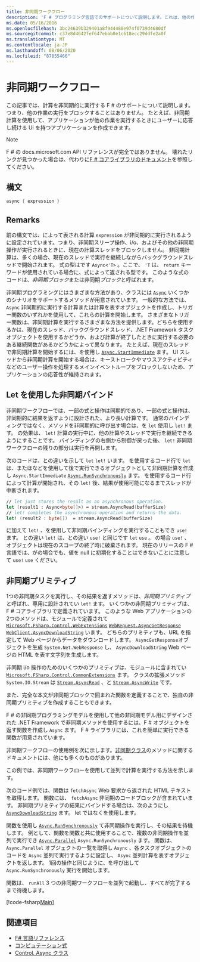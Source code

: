 ```yaml
---
title: 非同期ワークフロー
description: 'F # プログラミング言語でのサポートについて説明します。これは、他の作業の実行をブロックすることなく実行される計算を非同期に実行します。'
ms.date: 05/16/2016
ms.openlocfilehash: 3bc24639b329401a8f944488e974f0739d4680df
ms.sourcegitcommit: c37e8d4642fef647ebab0e1c618ecc29ddfe2a0f
ms.translationtype: MT
ms.contentlocale: ja-JP
ms.lasthandoff: 08/06/2020
ms.locfileid: "87855466"
---
```

# <a name="asynchronous-workflows"></a>非同期ワークフロー

この記事では、計算を非同期的に実行する F # のサポートについて説明します。つまり、他の作業の実行をブロックすることはありません。 たとえば、非同期計算を使用して、アプリケーションが他の作業を実行するときにユーザーに応答し続ける Ui を持つアプリケーションを作成できます。

> [!NOTE]
> F # の docs.microsoft.com API リファレンスが完全ではありません。 壊れたリンクが見つかった場合は、代わりに[F # コアライブラリのドキュメント](https://fsharp.github.io/fsharp-core-docs/)を参照してください。

## <a name="syntax"></a>構文

```fsharp
async { expression }
```

## <a name="remarks"></a>Remarks

前の構文では、によって表される計算 `expression` が非同期的に実行されるように設定されています。つまり、非同期スリープ操作、i/o、およびその他の非同期操作が実行されるときに、現在の計算スレッドをブロックしません。 非同期計算は、多くの場合、現在のスレッドで実行を継続しながらバックグラウンドスレッドで開始されます。 式の型はです `Async<'T>` 。ここで、 `'T` は、 `return` キーワードが使用されている場合に、式によって返される型です。 このような式のコードは、*非同期ブロック*または非同期*ブロック*と呼ばれます。

非同期プログラミングにはさまざまな方法があり、クラスには [`Async`](https://msdn.microsoft.com/library/03eb4d12-a01a-4565-a077-5e83f17cf6f7) いくつかのシナリオをサポートするメソッドが用意されています。 一般的な方法では、 `Async` 非同期的に実行する計算または計算を表すオブジェクトを作成し、トリガー関数のいずれかを使用して、これらの計算を開始します。 さまざまなトリガー関数は、非同期計算を実行するさまざまな方法を提供します。どちらを使用するかは、現在のスレッド、バックグラウンドスレッド、.NET Framework タスクオブジェクトを使用するかどうか、および計算が終了したときに実行する必要のある継続関数があるかどうかによって異なります。 たとえば、現在のスレッドで非同期計算を開始するには、を使用し [`Async.StartImmediate`](https://msdn.microsoft.com/library/2f71d1cc-187f-48cf-ac66-e7fda41c46e3) ます。 UI スレッドから非同期計算を開始する場合は、キーストロークやマウスアクティビティなどのユーザー操作を処理するメインイベントループをブロックしないため、アプリケーションの応答性が維持されます。

## <a name="asynchronous-binding-by-using-let"></a>Let を使用した非同期バインド

非同期ワークフローでは、一部の式と操作は同期的であり、一部の式と操作は、非同期的に結果を返すように設計された、より長い計算です。 通常のバインディングではなく、メソッドを非同期的に呼び出す場合は、を `let` 使用し `let!` ます。 の効果は、 `let!` 計算の実行中に、他の計算やスレッドで実行を継続できるようにすることです。 バインディングの右側から制御が戻った後、 `let!` 非同期ワークフローの残りの部分は実行を再開します。

次のコードは、との違いを示して `let` `let!` います。 を使用するコード行で `let` は、またはなどを使用して後で実行できるオブジェクトとして非同期計算を作成し `Async.StartImmediate` [`Async.RunSynchronously`](https://msdn.microsoft.com/library/0a6663a9-50f2-4d38-8bf3-cefd1a51fd6b) ます。 を使用するコード行によって計算が開始され、その `let!` 後、結果が使用可能になるまでスレッドが中断されます。

```fsharp
// let just stores the result as an asynchronous operation.
let (result1 : Async<byte[]>) = stream.AsyncRead(bufferSize)
// let! completes the asynchronous operation and returns the data.
let! (result2 : byte[])  = stream.AsyncRead(bufferSize)
```

に加えて `let!` 、を使用して非同期バインディングを実行することもでき `use!` ます。 との違い `let!` は、との違い `use!` と同じです `let` `use` 。 の場合 `use!` 、オブジェクトは現在のスコープの終了時に破棄されます。 現在のリリースの F # 言語では、がの場合でも、値を null に初期化することはできないことに注意して `use!` `use` ください。

## <a name="asynchronous-primitives"></a>非同期プリミティブ

1つの非同期タスクを実行し、その結果を返すメソッドは、*非同期プリミティブ*と呼ばれ、専用に設計されてい `let!` ます。 いくつかの非同期プリミティブは、F # コアライブラリで定義されています。 このような Web アプリケーションの2つのメソッドは、モジュールで定義されて [`Microsoft.FSharp.Control.WebExtensions`](https://msdn.microsoft.com/library/95ef17bc-ee3f-44ba-8a11-c90fcf4cf003) [`WebRequest.AsyncGetResponse`](https://msdn.microsoft.com/library/09a60c31-e6e2-4b5c-ad23-92a86e50060c) [`WebClient.AsyncDownloadString`](https://msdn.microsoft.com/library/8a85a9b7-f712-4cac-a0ce-0a797f8ea32a) います。 どちらのプリミティブも、URL を指定して Web ページからデータをダウンロードします。 `AsyncGetResponse`オブジェクトを生成 `System.Net.WebResponse` し、 `AsyncDownloadString` Web ページの HTML を表す文字列を生成します。

非同期 i/o 操作のためのいくつかのプリミティブは、モジュールに含まれてい [`Microsoft.FSharp.Control.CommonExtensions`](https://msdn.microsoft.com/library/2edb67cb-6814-4a30-849f-b6dbdd042396) ます。 クラスの拡張メソッド `System.IO.Stream` は [`Stream.AsyncRead`](https://msdn.microsoft.com/library/85698aaa-bdda-47e6-abed-3730f59fda5e) 、と [`Stream.AsyncWrite`](https://msdn.microsoft.com/library/1b0a2751-e42a-47e1-bd27-020224adc618) です。

また、完全な本文が非同期ブロックで囲まれた関数を定義することで、独自の非同期プリミティブを作成することもできます。

F # の非同期プログラミングモデルを使用して他の非同期モデル用にデザインされた .NET Framework で非同期メソッドを使用するには、F # オブジェクトを返す関数を作成し `Async` ます。 F # ライブラリには、これを簡単に実行できる関数が用意されています。

非同期ワークフローの使用例を次に示します。[非同期クラス](https://msdn.microsoft.com/library/03eb4d12-a01a-4565-a077-5e83f17cf6f7)のメソッドに関するドキュメントには、他にも多くのものがあります。

この例では、非同期ワークフローを使用して並列で計算を実行する方法を示します。

次のコード例では、関数は `fetchAsync` Web 要求から返された HTML テキストを取得します。 関数には、 `fetchAsync` 非同期のコードブロックが含まれています。 非同期プリミティブの結果にバインドする場合は、次のようにし [`AsyncDownloadString`](https://msdn.microsoft.com/library/8a85a9b7-f712-4cac-a0ce-0a797f8ea32a) ます。 let ではなくを使用します。

関数を使用し [`Async.RunSynchronously`](https://msdn.microsoft.com/library/0a6663a9-50f2-4d38-8bf3-cefd1a51fd6b) て非同期操作を実行し、その結果を待機します。 例として、関数を関数と共に使用することで、複数の非同期操作を並列で実行でき [`Async.Parallel`](https://msdn.microsoft.com/library/aa9b0355-2d55-4858-b943-cbe428de9dc4) `Async.RunSynchronously` ます。 関数は、 `Async.Parallel` オブジェクトの一覧を取得し `Async` 、各タスクオブジェクトのコードを `Async` 並列で実行するように設定し、 `Async` 並列計算を表すオブジェクトを返します。 1回の操作と同じように、を呼び出して `Async.RunSynchronously` 実行を開始します。

関数は、 `runAll` 3 つの非同期ワークフローを並列で起動し、すべてが完了するまで待機します。

[!code-fsharp[Main](~/samples/snippets/fsharp/lang-ref-2/snippet8003.fs)]

## <a name="see-also"></a>関連項目

- [F# 言語リファレンス](index.md)
- [コンピュテーション式](computation-expressions.md)
- [Control. Async クラス](https://msdn.microsoft.com/visualfsharpdocs/conceptual/control.async-class-%5bfsharp%5d)
